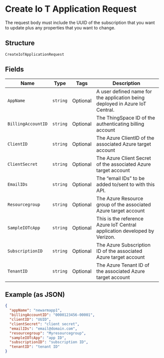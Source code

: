 
# Create Io T Application Request

The request body must include the UUID of the subscription that you want to update plus any properties that you want to change.

## Structure

`CreateIoTApplicationRequest`

## Fields

| Name | Type | Tags | Description |
|  --- | --- | --- | --- |
| `AppName` | `string` | Optional | A user defined name for the application being deployed in Azure IoT Central. |
| `BillingAccountID` | `string` | Optional | The ThingSpace ID of the authenticating billing account |
| `ClientID` | `string` | Optional | The Azure ClientID of the associated Azure target account |
| `ClientSecret` | `string` | Optional | The Azure Client Secret of the associated Azure target account |
| `EmailIDs` | `string` | Optional | The “email IDs” to be added to/sent to with this API. |
| `Resourcegroup` | `string` | Optional | The Azure Resource group of the associated Azure target account |
| `SampleIOTcApp` | `string` | Optional | This is the reference Azure IoT Central application developed by Verizon. |
| `SubscriptionID` | `string` | Optional | The Azure Subscription ID of the associated Azure target account |
| `TenantID` | `string` | Optional | The Azure Tenant ID of the associated Azure target account |

## Example (as JSON)

```json
{
  "appName": "newarmapp1",
  "billingAccountID": "0000123456-00001",
  "clientID": "UUID",
  "clientSecret": "client secret",
  "emailIDs": "email@domain.com",
  "resourcegroup": "Myresourcegroup",
  "sampleIOTcApp": "app ID",
  "subscriptionID": "subscription ID",
  "tenantID": "tenant ID"
}
```

